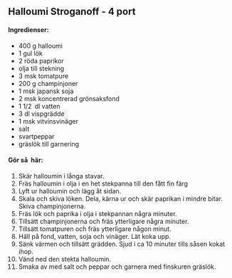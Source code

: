 ## Halloumi Stroganoff - 4 port

#### Ingredienser:
* 400 g halloumi
* 1 gul lök
* 2 röda paprikor
* olja till stekning
* 3 msk tomatpure
* 200 g champinjoner
* 1 msk japansk soja
* 2 msk koncentrerad grönsaksfond
* 1 1/2 dl vatten
* 3 dl vispgrädde
* 1 msk vitvinsvinäger
* salt
* svartpeppar
* gräslök till garnering

#### Gör så här:
1. Skär halloumin i långa stavar.
2. Fräs halloumin i olja i en het stekpanna till den fått fin färg
3. Lyft ur halloumin och lägg åt sidan.
4. Skala och skiva löken. Dela, kärna ur och skär paprikan i mindre bitar. Skiva
champinjonerna.
5. Fräs lök och paprika i olja i stekpannan några minuter.
6. Tillsätt champinjonerna och fräs ytterligare några minuter.
7. Tillsätt tomatpuren och fräs ytterligare någon minut.
8. Häll på fond, vatten, soja och vinäger. Lät koka upp.
9. Sänk värmen och tillsätt grädden. Sjud i ca 10 minuter tills såsen kokat ihop.
10. Vänd ned den stekta halloumin.
11. Smaka av med salt och peppar och garnera med finskuren gräslök.
